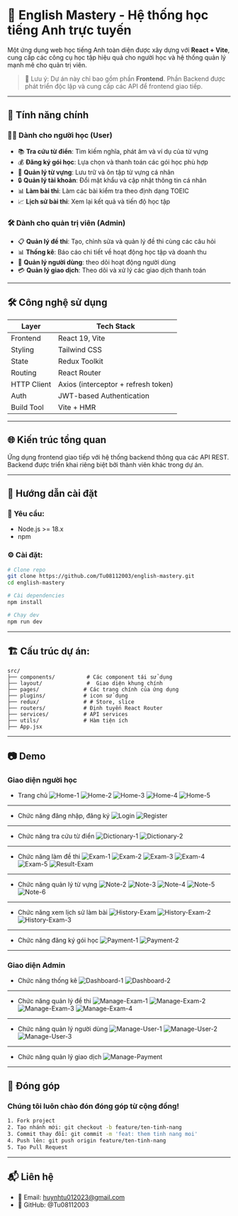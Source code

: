 # 🧠 English Mastery - Hệ thống học tiếng Anh trực tuyến

Một ứng dụng web học tiếng Anh toàn diện được xây dựng với **React + Vite**, cung cấp các công cụ học tập hiệu quả cho người học và hệ thống quản lý mạnh mẽ cho quản trị viên.

> 🔧 Lưu ý: Dự án này chỉ bao gồm phần **Frontend**. Phần Backend được phát triển độc lập và cung cấp các API để frontend giao tiếp.

---

## 🚀 Tính năng chính

### 👩‍🎓 Dành cho người học (User)
- 📚 **Tra cứu từ điển**: Tìm kiếm nghĩa, phát âm và ví dụ của từ vựng
- 💰 **Đăng ký gói học**: Lựa chọn và thanh toán các gói học phù hợp
- 📝 **Quản lý từ vựng**: Lưu trữ và ôn tập từ vựng cá nhân
- 🔒 **Quản lý tài khoản**: Đổi mật khẩu và cập nhật thông tin cá nhân
- 📊 **Làm bài thi**: Làm các bài kiểm tra theo định dạng TOEIC
- 📈 **Lịch sử bài thi**: Xem lại kết quả và tiến độ học tập

### 🛠️ Dành cho quản trị viên (Admin)
- 📋 **Quản lý đề thi**: Tạo, chỉnh sửa và quản lý đề thi cùng các câu hỏi
- 📊 **Thống kê**: Báo cáo chi tiết về hoạt động học tập và doanh thu
- 👥 **Quản lý người dùng**: theo dõi hoạt động người dùng
- 💳 **Quản lý giao dịch**: Theo dõi và xử lý các giao dịch thanh toán

---

## 🛠️ Công nghệ sử dụng

| Layer        | Tech Stack                          |
|--------------|--------------------------------------|
| Frontend     | React 19, Vite                       |
| Styling      | Tailwind CSS                         |
| State        | Redux Toolkit                        |
| Routing      | React Router                         |
| HTTP Client  | Axios (interceptor + refresh token)  |
| Auth         | JWT-based Authentication             |
| Build Tool   | Vite + HMR                           |

---

## 🌐 Kiến trúc tổng quan

Ứng dụng frontend giao tiếp với hệ thống backend thông qua các API REST. Backend được triển khai riêng biệt bởi thành viên khác trong dự án.

---

## 🧪 Hướng dẫn cài đặt

### 🔧 Yêu cầu:
- Node.js >= 18.x
- npm

### ⚙️ Cài đặt:
```bash
# Clone repo
git clone https://github.com/Tu08112003/english-mastery.git
cd english-mastery

# Cài dependencies
npm install

# Chạy dev
npm run dev
```
---
## 🏗️ Cấu trúc dự án:

```
src/
├── components/          # Các component tái sử dụng
├── layout/              #  Giao diện khung chính
├── pages/              # Các trang chính của ứng dụng
├── plugins/            # icon sử dụng
├── redux/              # # Store, slice
├── routers/            # Định tuyến React Router
├── services/           # API services
├── utils/              # Hàm tiện ích
├── App.jsx           
```
---
## 📷 Demo
### Giao diện người học
- Trang chủ
![Home-1](doc/images/user/home-1.png)
![Home-2](doc/images/user/home-2.png)
![Home-3](doc/images/user/home-3.png)
![Home-4](doc/images/user/home-4.png)
![Home-5](doc/images/user/home-5.png)
---
- Chức năng đăng nhập, đăng ký
![Login](doc/images/user/login.png)
![Register](doc/images/user/register.png)
---
- Chức năng tra cứu từ điển
![Dictionary-1](doc/images/user/dictionary-1.png)
![Dictionary-2](doc/images/user/dictionary-2.png)
---
- Chức năng làm đề thi
![Exam-1](doc/images/user/exam-1.png)
![Exam-2](doc/images/user/exam-2.png)
![Exam-3](doc/images/user/exam-3.png)
![Exam-4](doc/images/user/exam-4.png)
![Exam-5](doc/images/user/exam-5.png)
![Result-Exam](doc/images/user/result-exam.png)
---
- Chức năng quản lý từ vựng
![Note-2](doc/images/user/note-2.png)
![Note-3](doc/images/user/note-3.png)
![Note-4](doc/images/user/note-4.png)
![Note-5](doc/images/user/note-5.png)
![Note-6](doc/images/user/note-6.png)
---
- Chức năng xem lịch sử làm bài
![History-Exam](doc/images/user/history-exam.png)
![History-Exam-2](doc/images/user/history-exam-2.png)
![History-Exam-3](doc/images/user/history-exam-3.png)
---
- Chức năng đăng ký gói học
![Payment-1](doc/images/user/payment-1.png)
![Payment-2](doc/images/user/payment-2.png)
---
### Giao diện Admin
- Chức năng thống kê
![Dashboard-1](doc/images/admin/dashboard-1.png)
![Dashboard-2](doc/images/admin/dashboard-2.png)
---
- Chức năng quản lý đề thi
![Manage-Exam-1](doc/images/admin/manage-exam-1.png)
![Manage-Exam-2](doc/images/admin/manage-exam-2.png)
![Manage-Exam-3](doc/images/admin/manage-exam-3.png)
![Manage-Exam-4](doc/images/admin/manage-exam-4.png)
---
- Chức năng quản lý người dùng
![Manage-User-1](doc/images/admin/manage-user-1.png)
![Manage-User-2](doc/images/admin/manage-user-2.png)
![Manage-User-3](doc/images/admin/manage-user-3.png)
---
- Chức năng quản lý giao dịch
![Manage-Payment](doc/images/admin/manage-payment.png)
---
## 🤝 Đóng góp

### Chúng tôi luôn chào đón đóng góp từ cộng đồng!

```bash
1. Fork project
2. Tạo nhánh mới: git checkout -b feature/ten-tinh-nang
3. Commit thay đổi: git commit -m 'feat: them tinh nang moi'
4. Push lên: git push origin feature/ten-tinh-nang
5. Tạo Pull Request

```

---
## 📬 Liên hệ
- 📧 Email: huynhtu012023@gmail.com
- 🔗 GitHub: @Tu08112003
